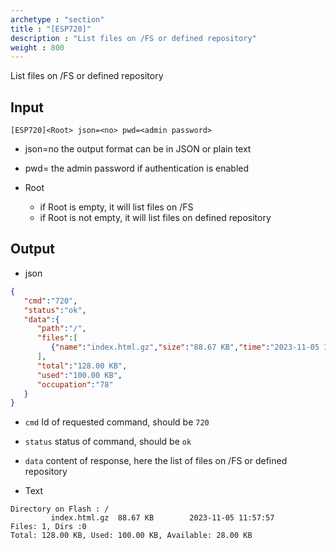 ```yaml
---
archetype : "section"
title : "[ESP720]"
description : "List files on /FS or defined repository"
weight : 800
---
```

List files on /FS or defined repository

## Input
`[ESP720]<Root> json=<no> pwd=<admin password>`

* json=no
the output format can be in JSON or plain text

* pwd=<admin password>
the admin password if authentication is enabled

* Root
  * if Root is empty, it will list files on /FS
  * if Root is not empty, it will list files on defined repository


## Output

* json

```json
{
   "cmd":"720",
   "status":"ok",
   "data":{
      "path":"/",
      "files":[
         {"name":"index.html.gz","size":"88.67 KB","time":"2023-11-05 11:57:57"}
      ], 
      "total":"128.00 KB",
      "used":"100.00 KB",
      "occupation":"78"
   }
}
```

* `cmd` Id of requested command, should be `720`
* `status` status of command, should be `ok`
* `data` content of response, here the list of files on /FS or defined repository


* Text

```text
Directory on Flash : /
         index.html.gz  88.67 KB        2023-11-05 11:57:57
Files: 1, Dirs :0
Total: 128.00 KB, Used: 100.00 KB, Available: 28.00 KB
```

